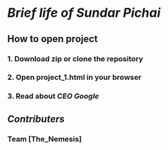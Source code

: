# _Brief life of **Sundar Pichai**_
## How to open project
### 1. Download zip or clone the repository
### 2. Open project_1.html in your browser
### 3. Read about _CEO Google_

## _Contributers_
### Team **[The_Nemesis]**